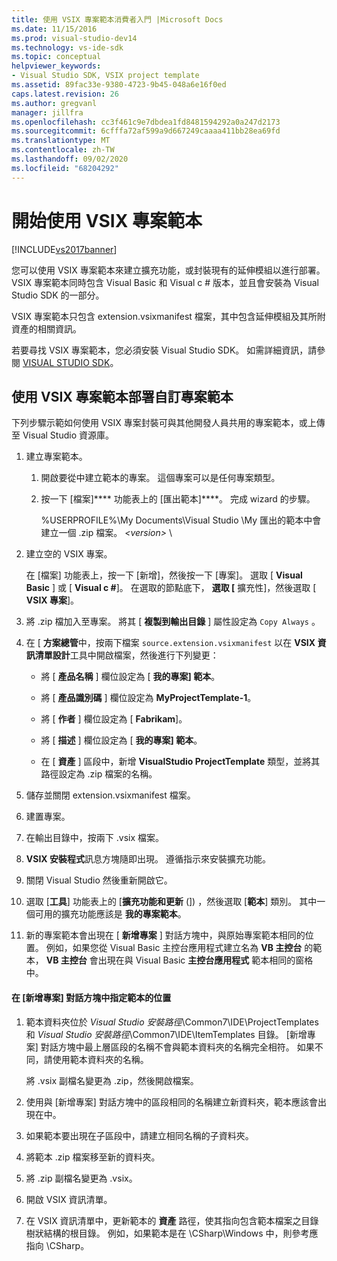```yaml
---
title: 使用 VSIX 專案範本消費者入門 |Microsoft Docs
ms.date: 11/15/2016
ms.prod: visual-studio-dev14
ms.technology: vs-ide-sdk
ms.topic: conceptual
helpviewer_keywords:
- Visual Studio SDK, VSIX project template
ms.assetid: 89fac33e-9380-4723-9b45-048a6e16f0ed
caps.latest.revision: 26
ms.author: gregvanl
manager: jillfra
ms.openlocfilehash: cc3f461c9e7dbdea1fd8481594292a0a247d2173
ms.sourcegitcommit: 6cfffa72af599a9d667249caaaa411bb28ea69fd
ms.translationtype: MT
ms.contentlocale: zh-TW
ms.lasthandoff: 09/02/2020
ms.locfileid: "68204292"
---
```

# <a name="getting-started-with-the-vsix-project-template"></a>開始使用 VSIX 專案範本
[!INCLUDE[vs2017banner](../includes/vs2017banner.md)]

您可以使用 VSIX 專案範本來建立擴充功能，或封裝現有的延伸模組以進行部署。 VSIX 專案範本同時包含 Visual Basic 和 Visual c # 版本，並且會安裝為 Visual Studio SDK 的一部分。  
  
 VSIX 專案範本只包含 extension.vsixmanifest 檔案，其中包含延伸模組及其所附資產的相關資訊。  
  
 若要尋找 VSIX 專案範本，您必須安裝 Visual Studio SDK。 如需詳細資訊，請參閱 [VISUAL STUDIO SDK](../extensibility/visual-studio-sdk.md)。  
  
## <a name="deploying-a-custom-project-template-using-the-vsix-project-template"></a>使用 VSIX 專案範本部署自訂專案範本  
 下列步驟示範如何使用 VSIX 專案封裝可與其他開發人員共用的專案範本，或上傳至 Visual Studio 資源庫。  
  
1. 建立專案範本。  
  
    1. 開啟要從中建立範本的專案。 這個專案可以是任何專案類型。  
  
    2. 按一下 [檔案]**** 功能表上的 [匯出範本]****。 完成 wizard 的步驟。  
  
         %USERPROFILE%\My Documents\Visual Studio \My 匯出的範本中會建立一個 .zip 檔案。 *\<version>* \\  
  
2. 建立空的 VSIX 專案。  
  
     在 [檔案] 功能表上，按一下 [新增]，然後按一下 [專案]。 選取 [ **Visual Basic** ] 或 [ **Visual c #**]。 在選取的節點底下， **選取 [** 擴充性]，然後選取 [ **VSIX 專案**]。  
  
3. 將 .zip 檔加入至專案。 將其 [ **複製到輸出目錄** ] 屬性設定為 `Copy Always` 。  
  
4. 在 [ **方案總管**中，按兩下檔案 `source.extension.vsixmanifest` 以在 **VSIX 資訊清單設計**工具中開啟檔案，然後進行下列變更：  
  
    - 將 [ **產品名稱** ] 欄位設定為 [ **我的專案] 範本**。  
  
    - 將 [ **產品識別碼** ] 欄位設定為 **MyProjectTemplate-1**。  
  
    - 將 [ **作者** ] 欄位設定為 [ **Fabrikam**]。  
  
    - 將 [ **描述** ] 欄位設定為 [ **我的專案] 範本**。  
  
    - 在 [ **資產** ] 區段中，新增 **VisualStudio ProjectTemplate** 類型，並將其路徑設定為 .zip 檔案的名稱。  
  
5. 儲存並關閉 extension.vsixmanifest 檔案。  
  
6. 建置專案。  
  
7. 在輸出目錄中，按兩下 .vsix 檔案。  
  
8. **VSIX 安裝程式**訊息方塊隨即出現。 遵循指示來安裝擴充功能。  
  
9. 關閉 Visual Studio 然後重新開啟它。  
  
10. 選取 [**工具**] 功能表上的 [**擴充功能和更新** (]) ，然後選取 [**範本**] 類別。 其中一個可用的擴充功能應該是 **我的專案範本**。  
  
11. 新的專案範本會出現在 [ **新增專案** ] 對話方塊中，與原始專案範本相同的位置。 例如，如果您從 Visual Basic 主控台應用程式建立名為 **VB 主控台** 的範本， **VB 主控台** 會出現在與 Visual Basic **主控台應用程式** 範本相同的窗格中。  
  
#### <a name="to-specify-the-location-of-the-template-in-the-new-project-dialog-box"></a>在 [新增專案] 對話方塊中指定範本的位置  
  
1. 範本資料夾位於 *Visual Studio 安裝路徑*\Common7\IDE\ProjectTemplates 和 *Visual Studio 安裝路徑*\Common7\IDE\ItemTemplates 目錄。 [新增專案] 對話方塊中最上層區段的名稱不會與範本資料夾的名稱完全相符。 如果不同，請使用範本資料夾的名稱。  
  
     將 .vsix 副檔名變更為 .zip，然後開啟檔案。  
  
2. 使用與 [新增專案] 對話方塊中的區段相同的名稱建立新資料夾，範本應該會出現在中。  
  
3. 如果範本要出現在子區段中，請建立相同名稱的子資料夾。  
  
4. 將範本 .zip 檔案移至新的資料夾。  
  
5. 將 .zip 副檔名變更為 .vsix。  
  
6. 開啟 VSIX 資訊清單。  
  
7. 在 VSIX 資訊清單中，更新範本的 **資產** 路徑，使其指向包含範本檔案之目錄樹狀結構的根目錄。 例如，如果範本是在 \CSharp\Windows 中，則參考應指向 \CSharp。

